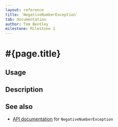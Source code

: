 ```yaml
---
layout: reference
title: `NegativeNumberException`
tab: documentation
author: Tom Bentley
milestone: Milestone 1
---
```


# #{page.title}

## Usage 

## Description

## See also

* [API documentation](#{site.urls.apidoc}/ceylon/language/NegativeNumberException.html) for `NegativeNumberException`

